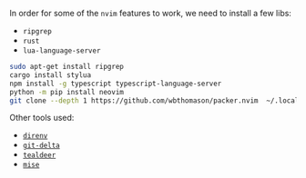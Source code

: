 In order for some of the `nvim` features to work, we need to install a few libs:

- `ripgrep`
- `rust`
- `lua-language-server`

```bash
sudo apt-get install ripgrep
cargo install stylua
npm install -g typescript typescript-language-server
python -m pip install neovim
git clone --depth 1 https://github.com/wbthomason/packer.nvim  ~/.local/share/nvim/site/pack/packer/start/packer.nvim
```

Other tools used:


- [`direnv`](https://direnv.net/)
- [`git-delta`](https://dandavison.github.io/delta/configuration.html)
- [`tealdeer`](https://dbrgn.github.io/tealdeer/installing.html)
- [`mise`](https://mise.jdx.dev/getting-started.html)
